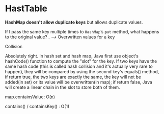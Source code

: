 # HastTable

**HashMap doesn't allow duplicate keys** but allows duplicate values.&#x20;

If I pass the same key multiple times to `HashMap`’s `put` method, what happens to the original value? . --> Overwritten values for a key

Collision

Absolutely right. In hash set and hash map, Java first use object's hashCode() function to compute the "slot" for the key. If two keys have the same hash code (this is called hash collision and it's actually very rare to happen), they will be compared by using the second key's equals() method, if return true, the two keys are exactly the same, the key will not be added(in set) or its value will be overwritten(in map); if return false, Java will create a linear chain in the slot to store both of them.



map.containsValue: O(n)

contains() / containsKey() : O(1)&#x20;
